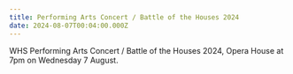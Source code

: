 ```yaml
---
title: Performing Arts Concert / Battle of the Houses 2024
date: 2024-08-07T00:04:00.000Z
---
```

WHS Performing Arts Concert / Battle of the Houses 2024, Opera House at 7pm on Wednesday 7 August.
